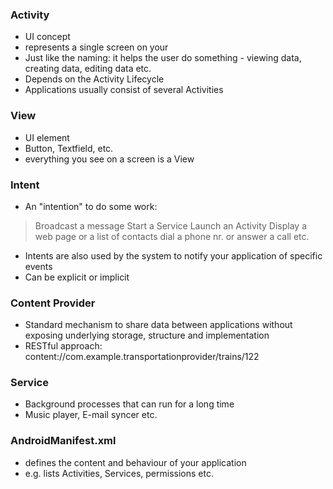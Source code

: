 ### Activity
* UI concept
* represents a single screen on your
* Just like the naming: it helps the user do something - viewing data, creating data, editing data etc.
* Depends on the Activity Lifecycle
* Applications usually consist of several Activities

### View
* UI element
* Button, Textfield, etc.
* everything you see on a screen is a View

### Intent
* An "intention" to do some work:
> Broadcast a message
> Start a Service
> Launch an Activity
> Display a web page or a list of contacts
> dial a phone nr. or answer a call
> etc.
* Intents are also used by the system to notify your application of specific events
* Can be explicit or implicit

### Content Provider
* Standard mechanism to share data between applications without exposing underlying storage, structure and implementation
* RESTful approach: 
content://com.example.transportationprovider/trains/122

### Service
* Background processes that can run for a long time
* Music player, E-mail syncer etc.

### AndroidManifest.xml
* defines the content and behaviour of your application
* e.g. lists Activities, Services, permissions etc.